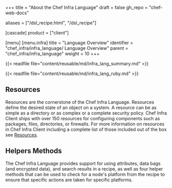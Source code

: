 +++
title = "About the Chef Infra Language"
draft = false
gh_repo = "chef-web-docs"

aliases = ["/dsl_recipe.html", "/dsl_recipe"]

[cascade]
  product = ["client"]

[menu]
  [menu.infra]
    title = "Language Overview"
    identifier = "chef_infra/infra_language/ Language Overview"
    parent = "chef_infra/infra_language"
    weight = 10
+++

{{< readfile file="content/reusable/md/infra_lang_summary.md" >}}

{{< readfile file="content/reusable/md/infra_lang_ruby.md" >}}

## Resources

Resources are the cornerstone of the Chef Infra Language. Resources define the desired state of an object on a system. A resource can be as simple as a directory or as complex or a complete security policy. Chef Infra Client ships with over 150 resources for configuring components such as packages, files, directories, or firewalls. For more information on resources in Chef Infra Client including a complete list of those included out of the box see [Resources](/resources).

## Helpers Methods

The Chef Infra Language provides support for using attributes, data bags (and
encrypted data), and search results in a recipe, as well as four helper
methods that can be used to check for a node's platform from the recipe
to ensure that specific actions are taken for specific platforms.
